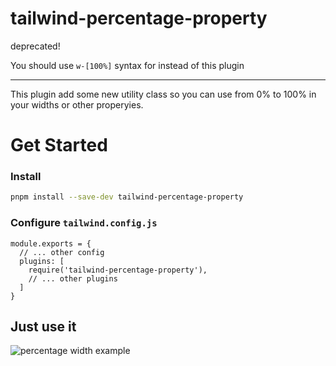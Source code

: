 # tailwind-percentage-property

<bold>deprecated!</bold>

You should use `w-[100%]` syntax for instead of this plugin

----

This plugin add some new utility class so you can use from 0% to 100% in your widths or other properyies.

# Get Started

### Install

```bash
pnpm install --save-dev tailwind-percentage-property
```

### Configure `tailwind.config.js`

```
module.exports = {
  // ... other config
  plugins: [
    require('tailwind-percentage-property'),
    // ... other plugins
  ]
}
```

## Just use it

![percentage width example](https://i.imgur.com/isk1mSs.png)

